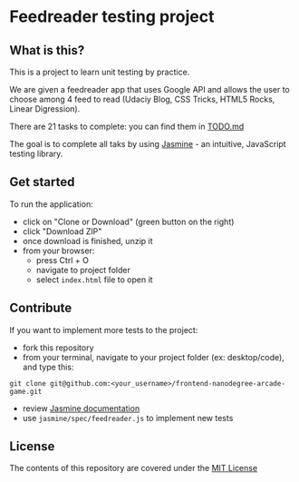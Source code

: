 # Feedreader testing project

## What is this?
This is a project to learn unit testing by practice.

We are given a feedreader app that uses Google API and allows the user to choose among 4 feed to read (Udaciy Blog, CSS Tricks, HTML5 Rocks, Linear Digression).

There are 21 tasks to complete: you can find them in [TODO.md](/TODO.md?raw=true)

The goal is to complete all taks by using [Jasmine](http://jasmine.github.io) - an intuitive, JavaScript testing library.

## Get started
To run the application:
* click on "Clone or Download" (green button on the right)
* click "Download ZIP"
* once download is finished, unzip it
* from your browser: 
	* press Ctrl + O
	* navigate to project folder
	* select `index.html` file to open it

## Contribute
If you want to implement more tests to the project:
* fork this repository
* from your terminal, navigate to your project folder (ex: desktop/code), and type this:

``` 
git clone git@github.com:<your_username>/frontend-nanodegree-arcade-game.git
```
* review [Jasmine documentation](http://jasmine.github.io)
* use `jasmine/spec/feedreader.js` to implement new tests

## License
The contents of this repository are covered under the [MIT License](/LICENSE?raw=true)
